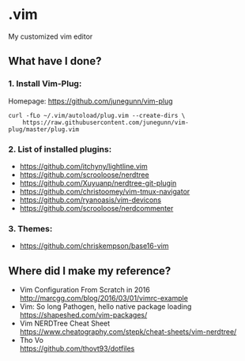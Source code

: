 # .vim
My customized vim editor

## What have I done?

### 1. Install Vim-Plug:

Homepage: https://github.com/junegunn/vim-plug

```shell
curl -fLo ~/.vim/autoload/plug.vim --create-dirs \
    https://raw.githubusercontent.com/junegunn/vim-plug/master/plug.vim
```

### 2. List of installed plugins:

- https://github.com/itchyny/lightline.vim
- https://github.com/scrooloose/nerdtree
- https://github.com/Xuyuanp/nerdtree-git-plugin
- https://github.com/christoomey/vim-tmux-navigator
- https://github.com/ryanoasis/vim-devicons 
- https://github.com/scrooloose/nerdcommenter

### 3. Themes:

- https://github.com/chriskempson/base16-vim

## Where did I make my reference?

- Vim Configuration From Scratch in 2016  
http://marcgg.com/blog/2016/03/01/vimrc-example
- Vim: So long Pathogen, hello native package loading  
https://shapeshed.com/vim-packages/
- Vim NERDTree Cheat Sheet  
https://www.cheatography.com/stepk/cheat-sheets/vim-nerdtree/
- Tho Vo  
https://github.com/thovt93/dotfiles
